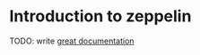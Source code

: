 # Introduction to zeppelin

TODO: write [great documentation](http://jacobian.org/writing/what-to-write/)
